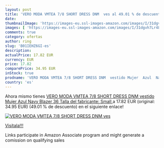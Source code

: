 ```yaml
---
layout: post
title: 'VERO MODA VMTEA 7/8 SHORT DRESS DNM  ves al 49.01 % de descuento'
date: 
thumbnailImage: 'https://images-eu.ssl-images-amazon.com/images/I/31dgvh7Lr4L._SL200_.jpg'
images: [ 'https://images-eu.ssl-images-amazon.com/images/I/31dgvh7Lr4L._SL200_.jpg' ]
comments: true
category: ofertas
author: ring
slug: 'B01IEHZ6GI-es'
description:
actualPrice: 17.82 EUR
currency: EUR
price: 17.82
comparePrice: 34.95 EUR
inStock: true
prodname: 'VERO MODA VMTEA 7/8 SHORT DRESS DNM  vestido Mujer  Azul  Navy Blazer   36  Talla del fabricante: Small '
country: 'es'
---
```


Ahora mismo tienes [VERO MODA VMTEA 7/8 SHORT DRESS DNM  vestido Mujer  Azul  Navy Blazer   36  Talla del fabricante: Small ](https://www.amazon.es/dp/B01IEHZ6GI/?tag=tolees-21) a 17.82 EUR (original: 34.95 EUR) (49.01 %  de descuento) en el siguiente enlace!

[![VERO MODA VMTEA 7/8 SHORT DRESS DNM  ves](https://images-eu.ssl-images-amazon.com/images/I/31dgvh7Lr4L._SL200_.jpg)](https://www.amazon.es/dp/B01IEHZ6GI/?tag=tolees-21)

[Visítala!!!](https://www.amazon.es/dp/B01IEHZ6GI/?tag=tolees-21)

Links participate in Amazon Associate program and might generate a comission on qualifying sales
